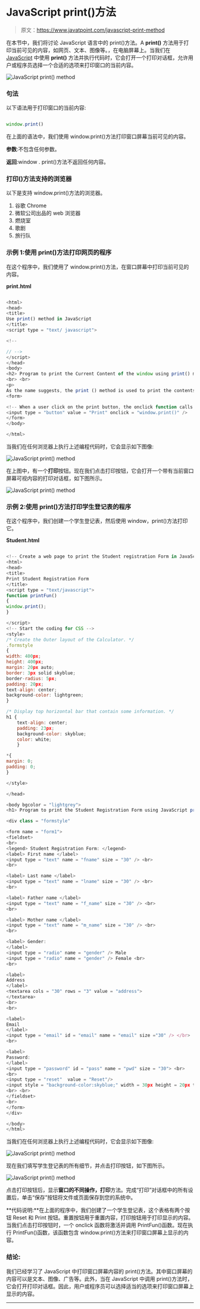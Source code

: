# JavaScript print()方法

> 原文：<https://www.javatpoint.com/javascript-print-method>

在本节中，我们将讨论 JavaScript 语言中的 print()方法。A **print()** 方法用于打印当前可见的内容，如网页、文本、图像等。，在电脑屏幕上。当我们在 [JavaScript](https://www.javatpoint.com/javascript-tutorial) 中使用 **print()** 方法并执行代码时，它会打开一个打印对话框，允许用户或程序员选择一个合适的选项来打印窗口的当前内容。

![JavaScript print() method](img/b9e7b14bb25ab7594682bafad4bc3e0c.png)

### 句法

以下语法用于打印窗口的当前内容:

```js

window.print()

```

在上面的语法中，我们使用 window.print()方法打印窗口屏幕当前可见的内容。

**参数**:不包含任何参数。

**返回**:window . print()方法不返回任何内容。

### 打印()方法支持的浏览器

以下是支持 window.print()方法的浏览器。

1.  谷歌 Chrome
2.  微软公司出品的 web 浏览器
3.  燃烧室
4.  歌剧
5.  旅行队

### 示例 1:使用 print()方法打印网页的程序

在这个程序中，我们使用了 window.print()方法，在窗口屏幕中打印当前可见的内容。

**print.html**

```js

<html>
<head>
<title>
Use print() method in JavaScript
</title>
<script type = "text/ javascript">

<!--

// -->
</script>
</head>
<body>
<h2> Program to print the Current Content of the window using print() method </h2>
<br> <br>
<p>
As the name suggests, the print () method is used to print the contents of the current window. When we use a print () method, it opens the print dialog box, which allows the user or programmer to select an appropriate option for printing the current content of the window. </p>
<form>

<!-- When a user click on the print button, the onclick function calls the window.print() method to print the currently visible content in the window screen. --> 
<input type = "button" value = "Print" onclick = "window.print()" />
</form>
</body>

</html>

```

当我们在任何浏览器上执行上述编程代码时，它会显示如下图像:

![JavaScript print() method](img/40f24ff875217688585cd1700ccabdf7.png)

在上图中，有一个**打印**按钮。现在我们点击打印按钮，它会打开一个带有当前窗口屏幕可视内容的打印对话框，如下图所示。

![JavaScript print() method](img/de303f211e1f0ac2341dcd42eebb6ddc.png)

### 示例 2:使用 print()方法打印学生登记表的程序

在这个程序中，我们创建一个学生登记表，然后使用 window，print()方法打印它。

**Student.html**

```js

<!-- Create a web page to print the Student registration Form in JavaScript using print() method. -->
<html>
<head>
<title>
Print Student Registration Form
</title>
<script type = "text/javascript">
function printFun()
{
window.print();
}

</script>
<!-- Start the coding for CSS -->
<style>
/* Create the Outer layout of the Calculator. */
.formstyle
{
width: 400px;
height: 400px;
margin: 20px auto;
border: 3px solid skyblue;
border-radius: 5px;
padding: 20px;
text-align: center;
background-color: lightgreen;
}

/* Display top horizontal bar that contain some information. */
h1 {
	text-align: center;
	padding: 23px;
	background-color: skyblue;
	color: white;
	}

*{
margin: 0;
padding: 0;
}

</style>

</head>

<body bgcolor = "lightgrey">
<h1> Program to print the Student Registration Form using JavaScript print() method </h1>

<div class = "formstyle"

<form name = "form1">
<fieldset>
<br>
<legend> Student Registration Form: </legend>
<label> First name </label>
<input type = "text" name = "fname" size = "30" /> <br>
<br>

<label> Last name </label>
<input type = "text" name = "lname" size = "30" /> <br>
<br>

<label> Father name </label>
<input type = "text" name = "f_name" size = "30" /> <br>
<br>

<label> Mother name </label>
<input type = "text" name = "m_name" size = "30" /> <br>
<br>

<label> Gender:
</label>
<input type = "radio" name = "gender" /> Male 
<input type = "radio" name = "gender" /> Female <br>
<br>

<label>
Address
</label>
<textarea cols = "30" rows = "3" value = "address">
</textarea>
<br>
<br>

<label>
Email
</label>
<input type = "email" id = "email" name = "email" size ="30" /> </br>
<br>

<label>
Password:
</label>
<input type = "password" id = "pass" name = "pwd" size = "30"> <br>
<br>
<input type = "reset"  value = "Reset"/>
<input style = "background-color:skyblue;" width = 30px height = 20px type = "button" value = "Print" onclick = "printFun()"/>
<br> <br>
</fieldset>
<br>
</form>
</div>

</body>
</html>

```

当我们在任何浏览器上执行上述编程代码时，它会显示如下图像:

![JavaScript print() method](img/64ab6acc3906b3912160d64aba3666db.png)

现在我们填写学生登记表的所有细节，并点击打印按钮，如下图所示。

![JavaScript print() method](img/4c438ee096d999b14f9e9bf9739fc240.png)

点击打印按钮后，显示**窗口的不同操作，打印**方法。完成“打印”对话框中的所有设置后，单击“保存”按钮将文件或页面保存到您的系统中。

**代码说明:**在上面的程序中，我们创建了一个学生登记表，这个表格有两个按钮 Reset 和 Print 按钮。重置按钮用于重置内容，打印按钮用于打印显示的内容。当我们点击打印按钮时，一个 onclick 函数将激活并调用 PrintFun()函数。现在执行 PrintFun()函数，该函数包含 window.print()方法来打印窗口屏幕上显示的内容。

### 结论:

我们已经学习了 JavaScript 中打印窗口屏幕内容的 print()方法。其中窗口屏幕的内容可以是文本、图像、广告等。此外，当在 JavaScript 中调用 print()方法时，它会打开打印对话框。因此，用户或程序员可以选择适当的选项来打印窗口屏幕上显示的内容。

* * *